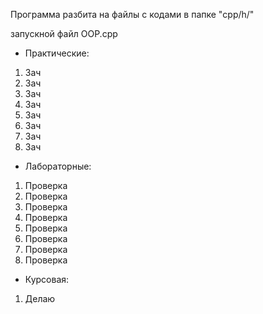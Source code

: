 Программа разбита на файлы с кодами в папке "cpp/h/"

запускной файл OOP.cpp


<ul><li>Практические:</li></ul>
  <ol type="1">
    <li>Зач</li>
    <li>Зач</li>
    <li>Зач</li>
    <li>Зач</li>
    <li>Зач</li>
    <li>Зач</li>
    <li>Зач</li>
    <li>Зач</li>
  </ol>
<ul><li>Лабораторные:</li></ul>
  <ol>
    <li>Проверка</li>
    <li>Проверка</li>
    <li>Проверка</li>
    <li>Проверка</li>
    <li>Проверка</li>
    <li>Проверка</li>
    <li>Проверка</li>
    <li>Проверка</li>
  </ol>
<ul><li>Курсовая:</li></ul>
    <ol>
    <li>Делаю</li>
  </ol>
